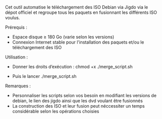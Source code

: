 Cet outil automatise le téléchargement des ISO Debian via Jigdo via le dépot officiel et regroupe tous les paquets en fusionnant les différents ISO voulus.

Prérequis :
* Espace disque ≥ 180 Go (varie selon les versions)
* Connexion Internet stable pour l'installation des paquets et/ou le téléchargement des ISO

Utilisation : 

* Donner les droits d’exécution :
chmod +x ./merge_script.sh

* Puis le lancer
./merge_script.sh

Remarques : 

* Personnaliser les scripts selon vos besoin en modifiant les versions de debian, le lien des jigdo ainsi que les dvd voulant être fusionnés
* La construction des ISO et leur fusion peut néccessiter un temps considérable selon les opérations choisies
